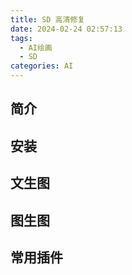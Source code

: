 ```yaml
---
title: SD 高清修复
date: 2024-02-24 02:57:13
tags:
  - AI绘画
  - SD
categories: AI
---
```


## 简介

## 安装

## 文生图


## 图生图


## 常用插件